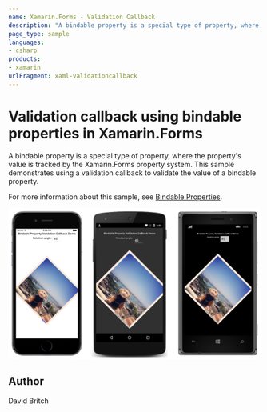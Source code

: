 ```yaml
---
name: Xamarin.Forms - Validation Callback
description: "A bindable property is a special type of property, where the property's value is tracked by the Xamarin.Forms property system #ui"
page_type: sample
languages:
- csharp
products:
- xamarin
urlFragment: xaml-validationcallback
---
```

# Validation callback using bindable properties in Xamarin.Forms

A bindable property is a special type of property, where the property's value is tracked by the Xamarin.Forms property system. This sample demonstrates using a validation callback to validate the value of a bindable property.

For more information about this sample, see [Bindable Properties](https://docs.microsoft.com/xamarin/xamarin-forms/xaml/bindable-properties).

![Validation Callback application screenshot](Screenshots/01All.png "Validation Callback application screenshot")

## Author

David Britch
